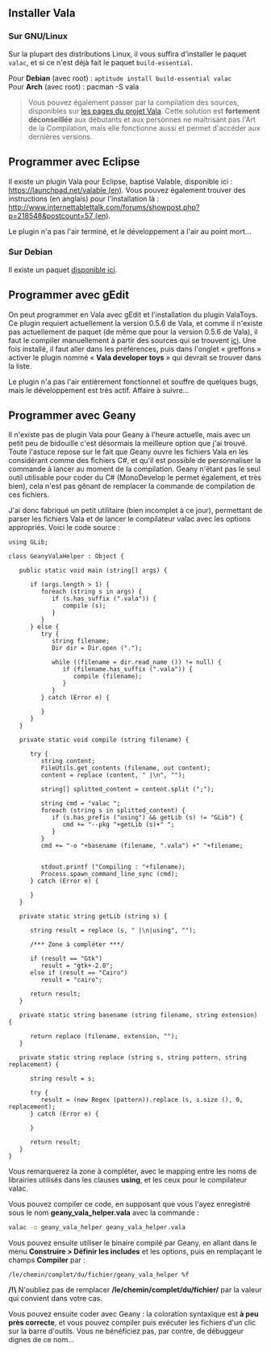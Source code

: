 ## Installer Vala
### Sur GNU/Linux
Sur la plupart des distributions Linux, il vous suffira d'installer le paquet `valac`, et si ce n'est déjà fait le paquet `build-essential`.

Pour **Debian** (avec root) : `aptitude install build-essential valac`      
Pour **Arch** (avec root) : pacman -S vala

> Vous pouvez également passer par la compilation des sources, disponibles sur [les pages du projet Vala](http://live.gnome.org/Vala/Release). Cette solution est **fortement déconseillée** aux débutants et aux personnes ne maîtrisant pas l'Art de la Compilation, mais elle fonctionne aussi et permet d'accéder aux dernières versions.

## Programmer avec Eclipse
Il existe un plugin Vala pour Eclipse, baptisé Valable, disponible ici : [https://launchpad.net/valable (en)](https://launchpad.net/valable). Vous pouvez également trouver des instructions (en anglais) pour l'installation là : [http://www.internettablettalk.com/forums/showpost.php?p=218548&postcount=57 (en)](http://www.internettablettalk.com/forums/showpost.php?p=218548&postcount=57).

Le plugin n'a pas l'air terminé, et le développement a l'air au point mort…

### Sur Debian
Il existe un paquet [disponible ici](http://www.valaide.org/doku.php?id=:fr:start#telechargement).

## Programmer avec gEdit
On peut programmer en Vala avec gEdit et l'installation du plugin ValaToys. Ce plugin requiert actuellement la version 0.5.6 de Vala, et comme il n'existe pas actuellement de paquet (de même que pour la version 0.5.6 de Vala), il faut le compiler manuellement à partir des sources qui se trouvent [ici](http://code.google.com/p/vtg/downloads/list). Une fois installé, il faut aller dans les préférences, puis dans l'onglet « greffons » activer le plugin nommé « **Vala developer toys** » qui devrait se trouver dans la liste.

Le plugin n'a pas l'air entièrement fonctionnel et souffre de quelques bugs, mais le développement est très actif. Affaire à suivre…

## Programmer avec Geany

Il n'existe pas de plugin Vala pour Geany à l'heure actuelle, mais avec un petit peu de bidouille c'est désormais la meilleure option que j'ai trouvé. Toute l'astuce repose sur le fait que Geany ouvre les fichiers Vala en les considérant comme des fichiers C#, et qu'il est possible de personnaliser la commande à lancer au moment de la compilation. Geany n'étant pas le seul outil utilisable pour coder du C# (MonoDevelop le permet également, et très bien), cela n'est pas gênant de remplacer la commande de compilation de ces fichiers.

J'ai donc fabriqué un petit utilitaire (bien incomplet à ce jour), permettant de parser les fichiers Vala et de lancer le compilateur valac avec les options appropriés. Voici le code source :

```vala
using GLib;

class GeanyValaHelper : Object {

   public static void main (string[] args) {

      if (args.length > 1) {
         foreach (string s in args) {
            if (s.has_suffix (".vala")) {
               compile (s);
            }
         }
      } else {
         try {
            string filename;
            Dir dir = Dir.open (".");

            while ((filename = dir.read_name ()) != null) {
               if (filename.has_suffix (".vala")) {
                  compile (filename);
               }
            }
         } catch (Error e) {

         }
      }
   }

   private static void compile (string filename) {

      try {
         string content;
         FileUtils.get_contents (filename, out content);
         content = replace (content, " |\n", "");

         string[] splitted_content = content.split (";");

         string cmd = "valac ";
         foreach (string s in splitted_content) {
            if (s.has_prefix ("using") && getLib (s) != "GLib") {
               cmd += "--pkg "+getLib (s)+" ";
            }
         }
         cmd += "-o "+basename (filename, ".vala") +" "+filename;


         stdout.printf ("Compiling : "+filename);
         Process.spawn_command_line_sync (cmd);
      } catch (Error e) {

      }
   }

   private static string getLib (string s) {

      string result = replace (s, " |\n|using", "");

      /*** Zone à compléter ***/

      if (result == "Gtk")
         result = "gtk+-2.0";
      else if (result == "Cairo")
         result = "cairo";

      return result;
   }

   private static string basename (string filename, string extension) {

      return replace (filename, extension, "");
   }

   private static string replace (string s, string pattern, string replacement) {

      string result = s;

      try {
         result = (new Regex (pattern)).replace (s, s.size (), 0, replacement);
      } catch (Error e) {

      }

      return result;
   }
}
```

Vous remarquerez la zone à compléter, avec le mapping entre les noms de librairies utilisés dans les clauses **using**, et les ceux pour le compilateur valac.

Vous pouvez compiler ce code, en supposant que vous l'ayez enregistré sous le nom **geany_vala_helper.vala** avec la commande :
```bash
valac -o geany_vala_helper geany_vala_helper.vala
```

Vous pouvez ensuite utiliser le binaire compilé par Geany, en allant dans le menu **Construire > Définir les includes** et les options, puis en remplaçant le champs **Compiler** par :
```
/le/chemin/complet/du/fichier/geany_vala_helper %f
```

**/!\\** N'oubliez pas de remplacer **/le/chemin/complet/du/fichier/** par la valeur qui convient dans votre cas.

Vous pouvez ensuite coder avec Geany : la coloration syntaxique est **à peu près correcte**, et vous pouvez compiler puis exécuter les fichiers d'un clic sur la barre d'outils. Vous ne bénéficiez pas, par contre, de débuggeur dignes de ce nom…
